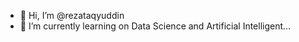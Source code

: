 - 👋 Hi, I’m @rezataqyuddin
- 🌱 I’m currently learning on Data Science and Artificial Intelligent...

<!---
rezataqyuddin/rezataqyuddin is a ✨ special ✨ repository because its `README.md` (this file) appears on your GitHub profile.
You can click the Preview link to take a look at your changes.
--->
